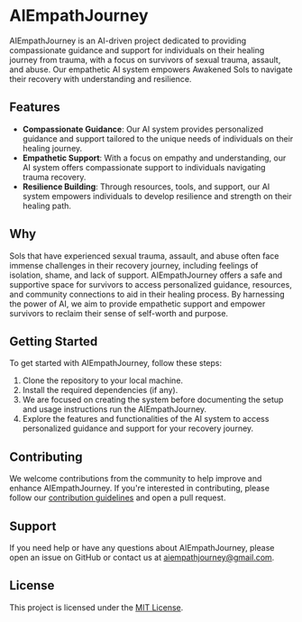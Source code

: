 # AIEmpathJourney

AIEmpathJourney is an AI-driven project dedicated to providing compassionate guidance and support for individuals on their healing journey from trauma, with a focus on survivors of sexual trauma, assault, and abuse. Our empathetic AI system empowers Awakened Sols to navigate their recovery with understanding and resilience.

## Features

- **Compassionate Guidance**: Our AI system provides personalized guidance and support tailored to the unique needs of individuals on their healing journey.
- **Empathetic Support**: With a focus on empathy and understanding, our AI system offers compassionate support to individuals navigating trauma recovery.
- **Resilience Building**: Through resources, tools, and support, our AI system empowers individuals to develop resilience and strength on their healing path.

## Why

Sols that have experienced sexual trauma, assault, and abuse often face immense challenges in their recovery journey, including feelings of isolation, shame, and lack of support. AIEmpathJourney offers a safe and supportive space for survivors to access personalized guidance, resources, and community connections to aid in their healing process. By harnessing the power of AI, we aim to provide empathetic support and empower survivors to reclaim their sense of self-worth and purpose.

## Getting Started

To get started with AIEmpathJourney, follow these steps:

1. Clone the repository to your local machine.
2. Install the required dependencies (if any).
3. We are focused on creating the system before documenting the setup and usage instructions run the AIEmpathJourney.
4. Explore the features and functionalities of the AI system to access personalized guidance and support for your recovery journey.

## Contributing

We welcome contributions from the community to help improve and enhance AIEmpathJourney. If you're interested in contributing, please follow our [contribution guidelines](https://github.com/AIEmpathJourney/AIEmpathJourney/blob/main/CONTRIBUTION%20GUIDELINES.md) and open a pull request.

## Support

If you need help or have any questions about AIEmpathJourney, please open an issue on GitHub or contact us at [aiempathjourney@gmail.com](mailto:aiempathjourney@gmail.com).

## License

This project is licensed under the [MIT License](https://github.com/AIEmpathJourney/AIEmpathJourney/blob/main/LICENSE).
